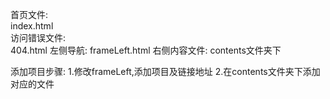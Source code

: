 <p>
首页文件:
</br>
      index.html
</br>
访问错误文件:
</br>
      404.html
左侧导航:
      frameLeft.html
右侧内容文件:
      contents文件夹下
      
添加项目步骤:
      1.修改frameLeft,添加项目及链接地址
      2.在contents文件夹下添加对应的文件
</p>
